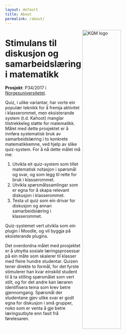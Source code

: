 ```yaml
---
layout: default
title: About
permalink: /about/
---
```

<img src="{{ '/assets/images/KQM.svg' | relative_url }}" alt="KQM logo" width="50%" height="auto" align="right">

# Stimulans til diskusjon og samarbeidslæring i matematikk

**Prosjekt**: P34/2017 i [Norgesuniversitetet][Norgesuniversitetet].

Quiz, i ulike variantar, har vorte ein populær teknikk for å fremja aktivitet i klasserommet, men eksisterande system (t.d. Kahoot) manglar tilstrekkeleg støtte for matematikk. Målet med dette prosjektet er å innføra systematisk bruk av samarbeidslæring i to konkrete matematikkemne, ved hjelp av slike quiz-system. For å nå dette målet må me:

1. Utvikla eit quiz-system som tillet matematisk notasjon i spørsmål og svar, og som legg til rette for bruk i klasserommet.
2. Utvikla spørsmålssamlingar som er egna for å skapa relevant diskusjon i klasserommet.
3. Testa ut quiz som ein drivar for diskusjon og annan samarbeidslæring i klasserommet.

Quiz-systemet vert utvikla som ein plugin i Moodle, og vil byggja på eksisterande plugins.

Det overdordna målet med prosjektet er å utnytta sosiale læringsprosessar på ein måte som skalerer til klasser med fleire hundre studentar.
Quizen tener direkte to formål, for det fyrste stimulerer han kvar einskild student til å ta stilling spørsmålet som vert stilt, og for det andre kan læraren identifisera tema som krev betre gjennomgang.
Spørsmål der studentane gjev ulike svar er godt egna for diskusjon i små grupper, noko som er venta å gje betre læringsutbyte enn fasit frå førelesaren.

[Norgesuniversitetet]: https://norgesuniversitetet.no/
